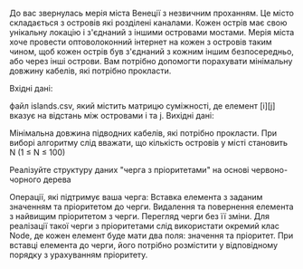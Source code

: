 До вас звернулась мерія міста Венеції з незвичним проханням. Це місто складається з островів які розділені каналами. Кожен острів має свою унікальну локацію і з'єднаний з іншими островами мостами. Мерія міста хоче провести оптоволоконний інтернет на кожен з островів таким чином, щоб кожен острів був з'єднаний з кожним іншим безпосередньо, або через інші острови. Вам потрібно допомогти порахувати мінімальну довжину кабелів, які потрібно прокласти.


Вхідні дані:

файл islands.csv, який містить матрицю суміжності, де елемент [i][j] вказує на відстань між островами i та j.
Вихідні дані:

Мінімальна довжина підводних кабелів, які потрібно прокласти.
При виборі алгоритму слід вважати, що кількість островів у місті становить N (1 ≤ N ≤ 100)

Реалізуйте структуру даних "черга з пріоритетами" на основі червоно-чорного дерева

Операції, які підтримує ваша черга:
Вставка елемента з заданим значенням та пріоритетом до черги.
Видалення та повернення елемента з найвищим пріоритетом з черги.
Перегляд черги без її зміни.
Для реалізації такої черги з пріоритетами слід використати окремий клас Node, 
де кожен елемент буде мати два поля: значення та пріоритет. 
При вставці елемента до черги, його потрібно розмістити у відповідному порядку 
з урахуванням пріоритету.

